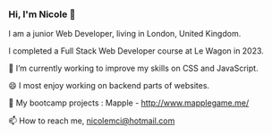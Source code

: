 ### Hi, I'm Nicole 👋

I am a junior Web Developer, living in London, United Kingdom.

I completed a Full Stack Web Developer course at Le Wagon in 2023.


🌱 I’m currently working to improve my skills on CSS and JavaScript.


😄 I most enjoy working on backend parts of websites.


📝 My bootcamp projects :
 Mapple - http://www.mapplegame.me/

📫 How to reach me, nicolemci@hotmail.com

